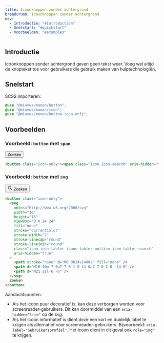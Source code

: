 ```yaml
---
title: Icoonknoppen zonder achtergrond
breadcrumb: Icoonknoppen zonder achtergrond
nav:
  - Introductie: "#introduction"
  - Snelstart: "#quickstart"
  - Voorbeelden: "#examples"
---
```


<h2 id="introduction">Introductie</h2>

Icoonknoppen zonder achtergrond geven geen tekst weer. Voeg wel altijd de
knoptekst toe voor gebruikers die gebruik maken van hulptechnologiën.

<h2 id="quickstart">Snelstart</h2>

SCSS importeren:

```scss
@use "@minvws/manon/button";
@use "@minvws/manon/icon";
@use "@minvws/manon/button-icon-only";
```

<h2 id="examples">Voorbeelden</h2>

### Voorbeeld: `button` met `span`

<button class="icon-only">
  <span class="icon icon-search" aria-hidden="true"></span>Zoeken
</button>

```html
<button class="icon-only"><span class="icon icon-search" aria-hidden="true"></span>Zoeken</button>
```

### Voorbeeld: `button` met `svg`

<button class="icon-only">
  <svg
    xmlns="http://www.w3.org/2000/svg"
    width="16"
    height="16"
    viewBox="0 0 24 24"
    fill="none"
    stroke="currentColor"
    stroke-width="2"
    stroke-linecap="round"
    stroke-linejoin="round"
    class="icon icon-tabler icons-tabler-outline icon-tabler-search"
    aria-hidden="true"
    ><path stroke="none" d="M0 0h24v24H0z" fill="none" /><path
      d="M10 10m-7 0a7 7 0 1 0 14 0a7 7 0 1 0 -14 0"
    /><path d="M21 21l-6 -6" /></svg
  >
  Zoeken
</button>

```html
<button class="icon-only">
  <svg
    xmlns="http://www.w3.org/2000/svg"
    width="16"
    height="16"
    viewBox="0 0 24 24"
    fill="none"
    stroke="currentColor"
    stroke-width="2"
    stroke-linecap="round"
    stroke-linejoin="round"
    class="icon icon-tabler icons-tabler-outline icon-tabler-search"
    aria-hidden="true"
  >
    <path stroke="none" d="M0 0h24v24H0z" fill="none" />
    <path d="M10 10m-7 0a7 7 0 1 0 14 0a7 7 0 1 0 -14 0" />
    <path d="M21 21l-6 -6" />
  </svg>
  Zoeken
</button>
```

<div class="explanation">
  <span>Aandachtspunten:</span>
  <ul>
    <li>
      Als het icoon puur decoratief is, kan deze verborgen worden voor
      screenreader-gebruikers. Dit kan doormiddel van een <code>aria-hidden="true"</code> op de
      svg.
    </li>
    <li>
      Als het icoon informatief is dient deze een kort en duidelijk label te krijgen als
      alternatief voor screenreader-gebruikers. Bijvoorbeeld:
      <code>aria-label="Gebruikersprofiel"</code>. Het icoon dient in dit geval ook
      <code>role="img"</code> te krijgen.
    </li>
  </ul>
</div>